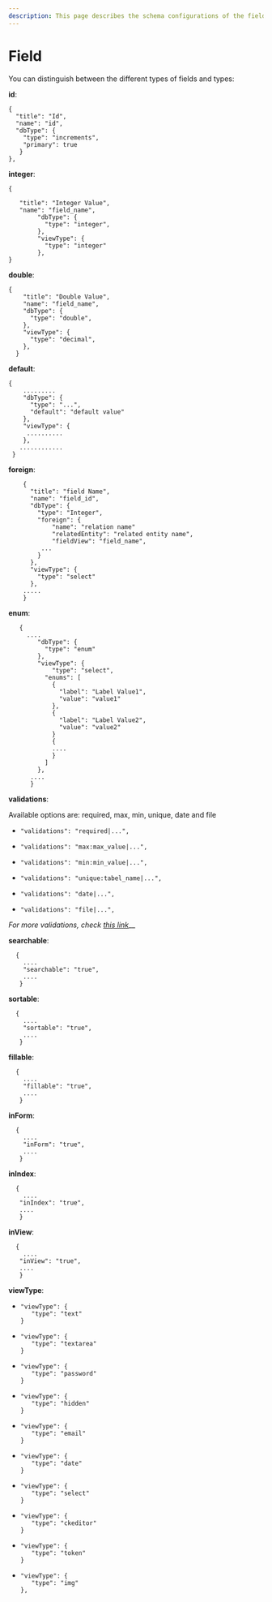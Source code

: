 ```yaml
---
description: This page describes the schema configurations of the field object.
---
```


# Field

You can distinguish between the different types of fields and types:

**id**:

```text
{
  "title": "Id",
  "name": "id",
  "dbType": {
    "type": "increments",
    "primary": true
   }
},

```

**integer**: 

```text
{
        
   "title": "Integer Value",
   "name": "field_name",
        "dbType": {
          "type": "integer",
        },
        "viewType": {
          "type": "integer"
        },
}

```

**double**:

```text
{
    "title": "Double Value",
    "name": "field_name",
    "dbType": {
      "type": "double",
    },
    "viewType": {
      "type": "decimal",
    },
  }
```

**default**:

```text
{   
    .........
    "dbType": {
      "type": "...",
      "default": "default value"
    },
    "viewType": {
     ..........
    },
   ............
 }
```

**foreign**:

```text
 	{
      "title": "field Name",
      "name": "field_id",
      "dbType": {
        "type": "Integer",
        "foreign": {
            "name": "relation name"
            "relatedEntity": "related entity name",
            "fieldView": "field_name",
         ...
        }
      },
      "viewType": {
        "type": "select"
      },
    .....
    }
```

**enum**:

```text
   {
     ....
        "dbType": {
          "type": "enum"
        },
        "viewType": {
            "type": "select",
          "enums": [
            {
              "label": "Label Value1",
              "value": "value1"
            },
            {
              "label": "Label Value2",
              "value": "value2"
            }
            {
            ....
            }
          ]
        },
      ....
      }
```

**validations**:

Available options are: required, max, min, unique, date and file

* ```text
  "validations": "required|...", 
  ```
* ```text
  "validations": "max:max_value|...",
  ```
* ```text
  "validations": "min:min_value|...",
  ```
* ```text
  "validations": "unique:tabel_name|...",
  ```
* ```text
  "validations": "date|...",
  ```
* ```text
  "validations": "file|...",
  ```

_For more validations, check_ [_this link_](https://laravel.com/docs/5.7/validation#rule-same)\_\_

**searchable**:

```text
  { 
    ....
    "searchable": "true",
    ....
   }
```

**sortable**:

```text
  { 
    ....
    "sortable": "true",
    ....
   }
```

**fillable**:

```text
  { 
    ....
    "fillable": "true",
    ....
   }
```

**inForm**:

```text
  { 
    ....
    "inForm": "true",
    ....
   }
```

**inIndex**:

```text
  { 
    ....
   "inIndex": "true",
   ....
   }
```

**inView**:

```text
  { 
    ....
   "inView": "true",
   ....
   }      
```

**viewType**:

* ```text
  "viewType": {
     "type": "text"
  }
  ```
* ```text
  "viewType": {
     "type": "textarea"
  }
  ```
* ```text
  "viewType": {
     "type": "password"
  }
  ```
* ```text
  "viewType": {
     "type": "hidden"
  }
  ```
* ```text
  "viewType": {
     "type": "email"
  }
  ```
* ```text
  "viewType": {
     "type": "date"
  }
  ```
* ```text
  "viewType": {
     "type": "select"
  }
  ```
* ```text
  "viewType": {
     "type": "ckeditor"
  }
  ```
* ```text
  "viewType": {
     "type": "token"
  }
  ```
* ```text
  "viewType": {
     "type": "img"
  },
  ```



